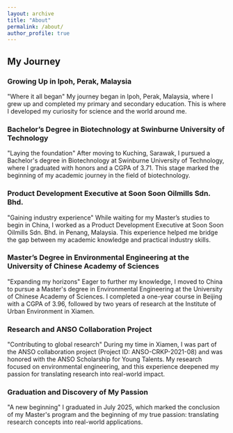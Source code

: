 ```yaml
---
layout: archive
title: "About"
permalink: /about/
author_profile: true
---
```


## My Journey

### Growing Up in Ipoh, Perak, Malaysia
"Where it all began"
My journey began in Ipoh, Perak, Malaysia, where I grew up and completed my primary and secondary education. This is where I developed my curiosity for science and the world around me.

### Bachelor’s Degree in Biotechnology at Swinburne University of Technology
"Laying the foundation"
After moving to Kuching, Sarawak, I pursued a Bachelor's degree in Biotechnology at Swinburne University of Technology, where I graduated with honors and a CGPA of 3.71. This stage marked the beginning of my academic journey in the field of biotechnology.

### Product Development Executive at Soon Soon Oilmills Sdn. Bhd.
"Gaining industry experience"
While waiting for my Master’s studies to begin in China, I worked as a Product Development Executive at Soon Soon Oilmills Sdn. Bhd. in Penang, Malaysia. This experience helped me bridge the gap between my academic knowledge and practical industry skills.

### Master’s Degree in Environmental Engineering at the University of Chinese Academy of Sciences
"Expanding my horizons"
Eager to further my knowledge, I moved to China to pursue a Master's degree in Environmental Engineering at the University of Chinese Academy of Sciences. I completed a one-year course in Beijing with a CGPA of 3.96, followed by two years of research at the Institute of Urban Environment in Xiamen.

### Research and ANSO Collaboration Project
"Contributing to global research"
During my time in Xiamen, I was part of the ANSO collaboration project (Project ID: ANSO-CRKP-2021-08) and was honored with the ANSO Scholarship for Young Talents. My research focused on environmental engineering, and this experience deepened my passion for translating research into real-world impact.

### Graduation and Discovery of My Passion
"A new beginning"
I graduated in July 2025, which marked the conclusion of my Master's program and the beginning of my true passion: translating research concepts into real-world applications.